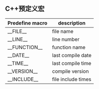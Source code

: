 ## C++预定义宏

| Predefine macro | description |
| -------- | ---- |
| \_\_FILE\_\_ | file name|
| \_\_LINE\_\_ | line number |
| \_\_FUNCTION\_\_ | function name |
| \_\_DATE\_\_ | last compile date |
| \_\_TIME\_\_ | last compile time |
| \_\_VERSION\_\_ | compile version |
| \_\_INCLUDE\_\_ | file include times |


